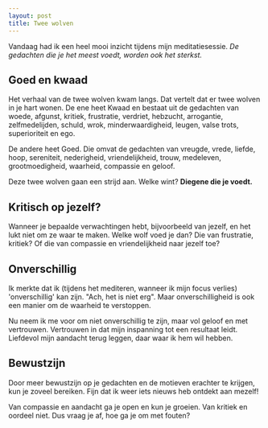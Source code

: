 ```yaml
---
layout: post
title: Twee wolven
---
```

Vandaag had ik een heel mooi inzicht tijdens mijn meditatiesessie. *De gedachten die je het meest voedt, worden ook het sterkst.*

## Goed en kwaad
Het verhaal van de twee wolven kwam langs. Dat vertelt dat er twee wolven in je hart wonen. De ene heet Kwaad en bestaat uit de gedachten van woede, afgunst, kritiek, frustratie, verdriet, hebzucht, arrogantie, zelfmedelijden, schuld, wrok, minderwaardigheid, leugen, valse trots, superioriteit en ego.

De andere heet Goed. Die omvat de gedachten van vreugde, vrede, liefde, hoop, sereniteit, nederigheid, vriendelijkheid, trouw, medeleven, grootmoedigheid, waarheid, compassie en geloof.

Deze twee wolven gaan een strijd aan. Welke wint? **Diegene die je voedt.**

## Kritisch op jezelf?
Wanneer je bepaalde verwachtingen hebt, bijvoorbeeld van jezelf, en het lukt niet om ze waar te maken. Welke wolf voed je dan? Die van frustratie, kritiek? Of die van compassie en vriendelijkheid naar jezelf toe?

## Onverschillig
Ik merkte dat ik (tijdens het mediteren, wanneer ik mijn focus verlies) 'onverschillig' kan zijn. "Ach, het is niet erg". Maar onverschilligheid is ook een manier om de waarheid te verstoppen.

Nu neem ik me voor om niet onverschillig te zijn, maar vol geloof en met vertrouwen. Vertrouwen in dat mijn inspanning tot een resultaat leidt. Liefdevol mijn aandacht terug leggen, daar waar ik hem wil hebben.

## Bewustzijn
Door meer bewustzijn op je gedachten en de motieven erachter te krijgen, kun je zoveel bereiken. Fijn dat ik weer iets nieuws heb ontdekt aan mezelf!

Van compassie en aandacht ga je open en kun je groeien. Van kritiek en oordeel niet. Dus vraag je af, hoe ga je om met fouten? 